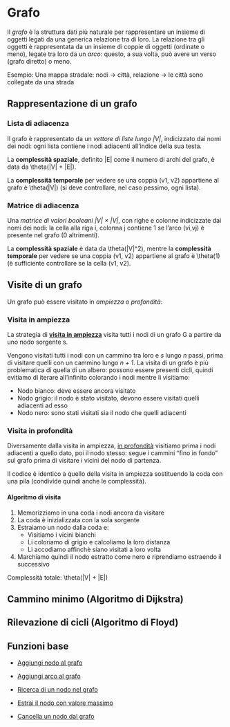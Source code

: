 # Grafo

Il *grafo* è la struttura dati più naturale per rappresentare un insieme di oggetti legati da una generica relazione tra di loro.
La relazione tra gli oggetti è rappresentata da un insieme di coppie di oggetti (ordinate o meno), legate tra loro da un *arco*: questo, a sua volta, può avere un verso (grafo diretto) o meno.

Esempio: Una mappa stradale: nodi → città, relazione → le città sono collegate da una strada

## Rappresentazione di un grafo

### Lista di adiacenza

Il grafo è rappresentato da un *vettore di liste lungo |V|*, indicizzato dai nomi dei nodi: ogni lista contiene i nodi adiacenti all’indice della sua testa.

La **complessità spaziale**, definito |E| come il numero di archi del grafo, è data da \theta(|V| + |E|).

La **complessità temporale** per vedere se una coppia (v1, v2) appartiene al grafo è \theta(|V|) (si deve controllare, nel caso pessimo, ogni lista).

### Matrice di adiacenza

Una *matrice di valori booleani |V| × |V|*, con righe e colonne indicizzate dai nomi dei nodi: la cella alla riga i, colonna j contiene 1 se l’arco (vi,vj) è presente nel grafo (0 altrimenti).

La **complessità spaziale** è data da \theta(|V|^2), mentre la **complessità temporale** per vedere se una coppia (v1, v2) appartiene al grafo è \theta(1) (è sufficiente controllare se la cella (v1, v2).

## Visite di un grafo

Un grafo può essere visitato in *ampiezza* o *profondità*:

### Visita in ampiezza

La strategia di **[visita in ampiezza](https://github.com/FrancescoCalasso/Algorithms-and-Data-Structures/blob/a3c66c95fc49dda63f33791e671dfa250db2bb13/src/main/java/model/struct/Grafo.java#L210)** visita tutti i nodi di un grafo G a partire da uno nodo sorgente s.

Vengono visitati tutti i nodi con un cammino tra loro e *s* lungo *n* passi, prima di visitare quelli con un cammino lungo *n + 1*.
La visita di un grafo è più problematica di quella di un albero: possono essere presenti cicli, quindi evitiamo di iterare all’infinito colorando i nodi mentre li visitiamo:
* Nodo bianco: deve essere ancora visitato
* Nodo grigio: il nodo è stato visitato, devono essere visitati quelli adiacenti ad esso
* Nodo nero: sono stati visitati sia il nodo che quelli adiacenti

### Visita in profondità

Diversamente dalla visita in ampiezza, [in profondità](https://github.com/FrancescoCalasso/Algorithms-and-Data-Structures/blob/a3c66c95fc49dda63f33791e671dfa250db2bb13/src/main/java/model/struct/Grafo.java#L256) visitiamo prima i nodi adiacenti a quello dato, poi il nodo stesso: segue i cammini “fino in fondo” sul grafo prima di visitare i vicini del nodo di partenza.

Il codice è identico a quello della visita in ampiezza sostituendo la coda con una pila (condivide quindi anche le complessità).

#### Algoritmo di visita 

1. Memorizziamo in una coda i nodi ancora da visitare
2. La coda è inizializzata con la sola sorgente
3. Estraiamo un nodo dalla coda e:
   * Visitiamo i vicini bianchi
   * Li coloriamo di grigio e calcoliamo la loro distanza 
   * Li accodiamo affinchè siano visitati a loro volta
4. Marchiamo quindi il nodo estratto come nero e riprendiamo estraendo il successivo

Complessità totale: \theta(|V| + |E|)

## Cammino minimo (Algoritmo di Dijkstra)

## Rilevazione di cicli (Algoritmo di Floyd)

## Funzioni base

* [Aggiungi nodo al grafo](/src/main/java/model/struct/Grafo.java)

* [Aggiungi arco al grafo](/src/main/java/model/struct/Grafo.java)

* [Ricerca di un nodo nel grafo](/src/main/java/model/struct/Grafo.java)

* [Estrai il nodo con valore massimo](/src/main/java/model/struct/Grafo.java)

* [Cancella un nodo dal grafo](/src/main/java/model/struct/Grafo.java)
